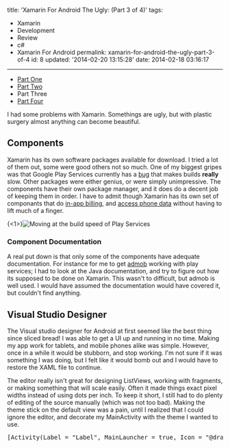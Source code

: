 title: 'Xamarin For Android The Ugly: (Part 3 of 4)'
tags:

  - Xamarin
  - Development
  - Review
  - c#
  - Xamarin For Android
permalink: xamarin-for-android-the-ugly-part-3-of-4
id: 8
updated: '2014-02-20 13:15:28'
date: 2014-02-18 03:16:17
---

* [Part One](https://blog.tommyparnell.com/xamarin-the-good-the-bad-and-the-ugly/)
* [Part Two](http://blog.tommyparnell.com/xamarin-for-android-the-bad-part-2-of-4/)
* Part Three
* [Part Four](https://blog.tommyparnell.com/xamarin-the-conclusion-part-4-of-4/)

I had some problems with Xamarin. Somethings are ugly, but with plastic surgery almost anything can become beautiful.

## Components

Xamarin has its own software packages available for download. I tried a lot of them out, some were good others not so much. One of my biggest gripes was that Google Play Services currently has a [bug](http://stackoverflow.com/questions/20125720/xamarin-android-builds-deployments-are-very-slow-how-to-speed-them-up) that makes builds **really** slow. Other packages were either genius, or were simply unimpressive. The components have their own package manager, and it does do a decent job of keeping them in order. I have to admit though Xamarin has its own set of componants that do [in-app billing](http://components.xamarin.com/gettingstarted/xamarin.inappbilling), and [access phone data](http://components.xamarin.com/view/xamarin.mobile) without having to lift much of a finger.

{<1>}![Moving at the build speed of Play Services](/content/images/2014/Feb/turtle_Alan_Rees.jpg)

### Component Documentation

A real put down is that only some of the components have adequate documentation. For instance for me to get [admob](http://www.google.com/ads/admob/) working with play services; I had to look at the Java documentation, and try to figure out how its supposed to be done on Xamarin. This wasn't to difficult, but admob is well used. I would have assumed the documentation would have covered it, but couldn't find anything.

## Visual Studio Designer

The Visual studio designer for Android at first seemed like the best thing since sliced bread! I was able to get a UI up and running in no time. Making my app work for tablets, and mobile phones alike was simple. However, once in a while it would be stubborn, and stop working. I'm not sure if it was something I was doing, but I felt like it would bomb out and I would have to restore the XAML file to continue. 

The editor really isn't great for designing ListViews, working with fragments, or making something that will scale easily. Often it made things exact pixel widths instead of using dots per inch. To keep it short, I still had to do plenty of editing of the source manually (which was not too bad). Making the theme stick on the default view was a pain, until I realized that I could ignore the editor, and decorate my MainActivity with the theme I wanted to use.

<pre>[Activity(Label = "Label", MainLauncher = true, Icon = "@drawable/Icon", Theme = "@android:style/Theme.Holo.Light")]</pre>